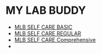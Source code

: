# MY LAB BUDDY

- [MLB SELF CARE BASIC](https://wa.me/918448879897?text=I%20want%20to%20book%20MLB%20SELF%20CARE%20BASIC)
- [MLB SELF CARE REGULAR](https://wa.me/918448879897?text=I%20want%20to%20book%20MLB%20SELF%20CARE%20Regular)
- [MLB SELF CARE Comprehensive](https://wa.me/918448879897?text=I%20want%20to%20book%20MLB%20SELF%20CARE%20Comprehensive)
- 
